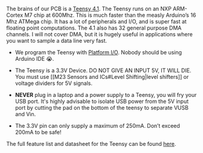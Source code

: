 The brains of our PCB is a [Teensy 4.1](https://www.pjrc.com/store/teensy41.html). The Teensy runs on an NXP ARM-Cortex M7 chip at 600Mhz. This is much faster than the measly Arduino’s 16 Mhz ATMega chip. It has a lot of peripherals and I/O, and is super fast at floating point computations. The 4.1 also has 32 general purpose DMA channels. I will not cover DMA, but it is hugely useful in applications where you want to sample a data line very fast.

- We program the Teensy with [Platform I/O](https://platformio.org/). Nobody should be using Arduino IDE 😭. 

- The Teensy is a 3.3V Device. DO NOT GIVE AN INPUT 5V, IT WILL DIE. You must use [[M23 Sensors and ICs#Level Shifting|level shifters]] or voltage dividers for 5V signals.

- **NEVER** plug in a laptop and a power supply to a Teensy, you will fry your USB port. It's highly advisable to isolate USB power from the 5V input port by cutting the pad on the bottom of the teensy to separate VUSB and Vin. 

- The 3.3V pin can only supply a maximum of 250mA. Don’t exceed 200mA to be safe!

The full feature list and datasheet for the Teensy can be found [here](https://www.pjrc.com/store/teensy41.html).

